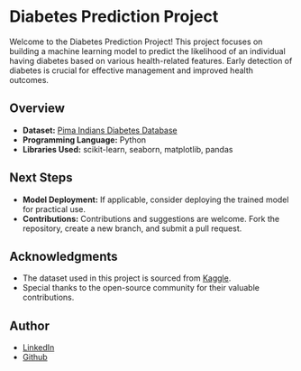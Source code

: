 # Diabetes Prediction Project

Welcome to the Diabetes Prediction Project! This project focuses on building a machine learning model to predict the likelihood of an individual having diabetes based on various health-related features. Early detection of diabetes is crucial for effective management and improved health outcomes.

## Overview

- **Dataset:** [Pima Indians Diabetes Database](https://www.kaggle.com/uciml/pima-indians-diabetes-database)
- **Programming Language:** Python
- **Libraries Used:** scikit-learn, seaborn, matplotlib, pandas

## Next Steps

- **Model Deployment:** If applicable, consider deploying the trained model for practical use.
- **Contributions:** Contributions and suggestions are welcome. Fork the repository, create a new branch, and submit a pull request.

## Acknowledgments

- The dataset used in this project is sourced from [Kaggle](https://www.kaggle.com/uciml/pima-indians-diabetes-database).
- Special thanks to the open-source community for their valuable contributions.

## Author

- [LinkedIn](https://www.linkedin.com/in/rishikesh-jagadale-331812207/)
- [Github](https://github.com/rissh)

